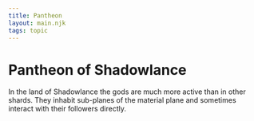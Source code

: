 ```yaml
---
title: Pantheon
layout: main.njk
tags: topic
---
```

# Pantheon of Shadowlance

In the land of Shadowlance the gods are much more active than in other shards. They inhabit sub-planes of the material plane and sometimes interact with their followers directly.